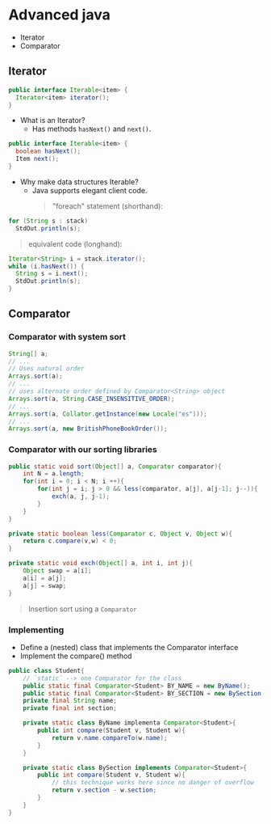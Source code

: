 # Advanced java

- Iterator
- Comparator

## Iterator

```java
public interface Iterable<item> {
  Iterator<item> iterator();
}
```

- What is an Iterator?
  - Has methods `hasNext()` and `next()`.

```java
public interface Iterable<item> {
  boolean hasNext();
  Item next();
}
```

- Why make data structures Iterable?
  - Java supports elegant client code.
    > "foreach" statement (shorthand):

```java
for (String s : stack)
  StdOut.println(s);
```

> equivalent code (longhand):

```java
Iterator<String> i = stack.iterator();
while (i.hasNext()) {
  String s = i.next();
  StdOut.println(s);
}
```

## Comparator

### Comparator with system sort

```java
String[] a;
// ...
// Uses natural order
Arrays.sort(a);
// ...
// uses alternate order defined by Comparator<String> object
Arrays.sort(a, String.CASE_INSENSITIVE_ORDER);
// ...
Arrays.sort(a, Collator.getInstance(new Locale("es")));
// ...
Arrays.sort(a, new BritishPhoneBookOrder());
```

### Comparator with our sorting libraries

```java
public static void sort(Object[] a, Comparator comparator){
    int N = a.length;
    for(int i = 0; i < N; i ++){
        for(int j = i; j > 0 && less(comparator, a[j], a[j-1]; j--)){
            exch(a, j, j-1);
        }
    }
}

private static boolean less(Comparator c, Object v, Object w){
    return c.compare(v,w) < 0;
}

private static void exch(Object[] a, int i, int j){
    Object swap = a[i];
    a[i] = a[j];
    a[j] = swap;
}
```

> Insertion sort using a `Comparator`

### Implementing

- Define a (nested) class that implements the Comparator interface
- Implement the compare() method

```java
public class Student{
    // `static` --> one Comparator for the class
    public static final Comparator<Student> BY_NAME = new ByName();
    public static final Comparator<Student> BY_SECTION = new BySection();
    private final String name;
    private final int section;

    private static class ByName implementa Comparator<Student>{
        public int compare(Student v, Student w){
            return v.name.compareTo(w.name);
        }
    }

    private static class BySection implements Comparator<Student>{
        public int compare(Student v, Student w){
            // this technique works here since no danger of overflow
            return v.section - w.section;
        }
    }
}
```
